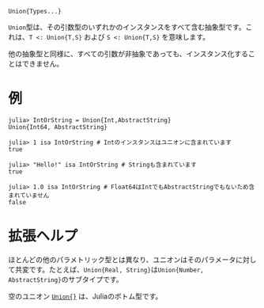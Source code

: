 ```
Union{Types...}
```

`Union`型は、その引数型のいずれかのインスタンスをすべて含む抽象型です。これは、`T <: Union{T,S}` および `S <: Union{T,S}` を意味します。

他の抽象型と同様に、すべての引数が非抽象であっても、インスタンス化することはできません。

# 例

```jldoctest
julia> IntOrString = Union{Int,AbstractString}
Union{Int64, AbstractString}

julia> 1 isa IntOrString # Intのインスタンスはユニオンに含まれています
true

julia> "Hello!" isa IntOrString # Stringも含まれています
true

julia> 1.0 isa IntOrString # Float64はIntでもAbstractStringでもないため含まれていません
false
```

# 拡張ヘルプ

ほとんどの他のパラメトリック型とは異なり、ユニオンはそのパラメータに対して共変です。たとえば、`Union{Real, String}`は`Union{Number, AbstractString}`のサブタイプです。

空のユニオン [`Union{}`](@ref) は、Juliaのボトム型です。
